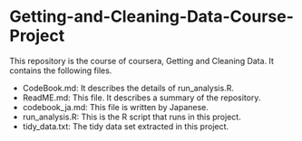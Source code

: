 # Getting-and-Cleaning-Data-Course-Project

This repository is the course of coursera, Getting and Cleaning Data.
It contains the following files.

+ CodeBook.md: It describes the details of run_analysis.R.
+ ReadME.md: This file.  It describes a summary of the repository.
+ codebook_ja.md: This file is written by Japanese.
+ run_analysis.R: This is the R script that runs in this project.
+ tidy_data.txt: The tidy data set extracted in this project.

